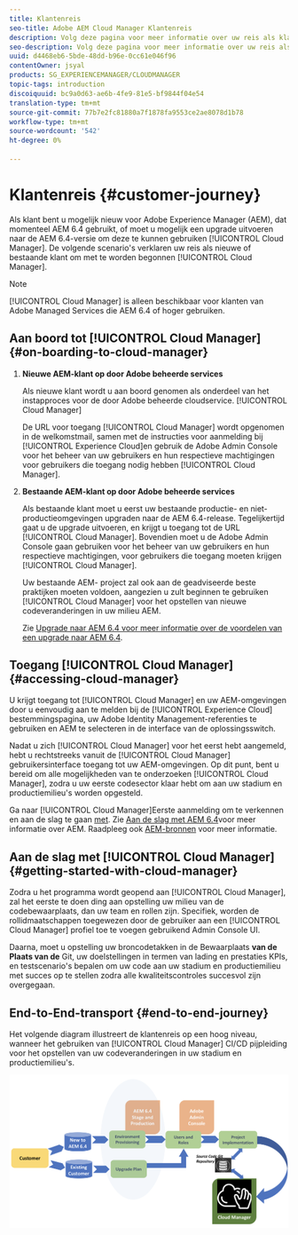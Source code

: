 ```yaml
---
title: Klantenreis
seo-title: Adobe AEM Cloud Manager Klantenreis
description: Volg deze pagina voor meer informatie over uw reis als klant om aan de slag te gaan met Cloud Manager.
seo-description: Volg deze pagina voor meer informatie over uw reis als klant om aan de slag te gaan met Adobe AEM Cloud Manager.
uuid: d4468eb6-5bde-48dd-b96e-0cc61e046f96
contentOwner: jsyal
products: SG_EXPERIENCEMANAGER/CLOUDMANAGER
topic-tags: introduction
discoiquuid: bc9a0d63-ae6b-4fe9-81e5-bf9844f04e54
translation-type: tm+mt
source-git-commit: 77b7e2fc81880a7f1878fa9553ce2ae8078d1b78
workflow-type: tm+mt
source-wordcount: '542'
ht-degree: 0%

---
```



# Klantenreis {#customer-journey}

Als klant bent u mogelijk nieuw voor Adobe Experience Manager (AEM), dat momenteel AEM 6.4 gebruikt, of moet u mogelijk een upgrade uitvoeren naar de AEM 6.4-versie om deze te kunnen gebruiken [!UICONTROL Cloud Manager]. De volgende scenario&#39;s verklaren uw reis als nieuwe of bestaande klant om met te worden begonnen [!UICONTROL Cloud Manager].

>[!NOTE]
>
>[!UICONTROL Cloud Manager] is alleen beschikbaar voor klanten van Adobe Managed Services die AEM 6.4 of hoger gebruiken.

## Aan boord tot [!UICONTROL Cloud Manager]{#on-boarding-to-cloud-manager}

1. **Nieuwe AEM-klant op door Adobe beheerde services**

   Als nieuwe klant wordt u aan boord genomen als onderdeel van het instapproces voor de door Adobe beheerde cloudservice. [!UICONTROL Cloud Manager]

   De URL voor toegang [!UICONTROL Cloud Manager] wordt opgenomen in de welkomstmail, samen met de instructies voor aanmelding bij [!UICONTROL Experience Cloud]en gebruik de Adobe Admin Console voor het beheer van uw gebruikers en hun respectieve machtigingen voor gebruikers die toegang nodig hebben [!UICONTROL Cloud Manager].

1. **Bestaande AEM-klant op door Adobe beheerde services**

   Als bestaande klant moet u eerst uw bestaande productie- en niet-productieomgevingen upgraden naar de AEM 6.4-release. Tegelijkertijd gaat u de upgrade uitvoeren, en krijgt u toegang tot de URL [!UICONTROL Cloud Manager]. Bovendien moet u de Adobe Admin Console gaan gebruiken voor het beheer van uw gebruikers en hun respectieve machtigingen, voor gebruikers die toegang moeten krijgen [!UICONTROL Cloud Manager].

   Uw bestaande AEM- project zal ook aan de geadviseerde beste praktijken moeten voldoen, aangezien u zult beginnen te gebruiken [!UICONTROL Cloud Manager] voor het opstellen van nieuwe codeveranderingen in uw milieu AEM.

   Zie [Upgrade naar AEM 6.4 voor meer informatie over de voordelen van een upgrade naar AEM 6.4](https://helpx.adobe.com/experience-manager/6-4/sites/deploying/using/upgrade.html).

## Toegang [!UICONTROL Cloud Manager] {#accessing-cloud-manager}

U krijgt toegang tot [!UICONTROL Cloud Manager] en uw AEM-omgevingen door u eenvoudig aan te melden bij de [!UICONTROL Experience Cloud] bestemmingspagina, uw Adobe Identity Management-referenties te gebruiken en AEM te selecteren in de interface van de oplossingsswitch.

Nadat u zich [!UICONTROL Cloud Manager] voor het eerst hebt aangemeld, hebt u rechtstreeks vanuit de [!UICONTROL Cloud Manager] gebruikersinterface toegang tot uw AEM-omgevingen. Op dit punt, bent u bereid om alle mogelijkheden van te onderzoeken [!UICONTROL Cloud Manager], zodra u uw eerste codesector klaar hebt om aan uw stadium en productiemilieu&#39;s worden opgesteld.

Ga naar [!UICONTROL Cloud Manager]Eerste aanmelding om te verkennen en aan de slag te gaan [met](first-time-login.md). Zie [Aan de slag met AEM 6.4](https://helpx.adobe.com/experience-manager/6-4/sites/deploying/using/deploy.html)voor meer informatie over AEM. Raadpleeg ook [AEM-bronnen](https://www.adobe.com/marketing-cloud/experience-manager/resources.html?promoid=759X6WV8&amp;mv=other) voor meer informatie.

## Aan de slag met [!UICONTROL Cloud Manager] {#getting-started-with-cloud-manager}

Zodra u het programma wordt geopend aan [!UICONTROL Cloud Manager], zal het eerste te doen ding aan opstelling uw milieu van de codebewaarplaats, dan uw team en rollen zijn. Specifiek, worden de rollidmaatschappen toegewezen door de gebruiker aan een [!UICONTROL Cloud Manager] profiel toe te voegen gebruikend Admin Console UI.

Daarna, moet u opstelling uw broncodetakken in de Bewaarplaats **van de Plaats van de** Git, uw doelstellingen in termen van lading en prestaties KPIs, en testscenario&#39;s bepalen om uw code aan uw stadium en productiemilieu met succes op te stellen zodra alle kwaliteitscontroles succesvol zijn overgegaan.

## End-to-End-transport {#end-to-end-journey}

Het volgende diagram illustreert de klantenreis op een hoog niveau, wanneer het gebruiken van [!UICONTROL Cloud Manager] CI/CD pijpleiding voor het opstellen van uw codeveranderingen in uw stadium en productiemilieu&#39;s.

![](assets/screen_shot_2018-05-15at124004pm.png)

